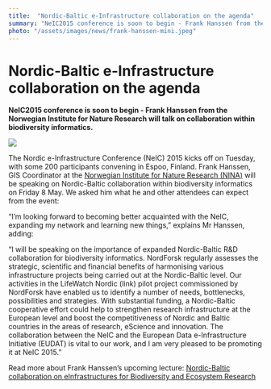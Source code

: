 ```yaml
---
title:  "Nordic-Baltic e-Infrastructure collaboration on the agenda" 
summary: "NeIC2015 conference is soon to begin - Frank Hanssen from the Norwegian Institute for Nature Research will talk on collaboration within biodiversity informatics."
photo: "/assets/images/news/frank-hanssen-mini.jpeg"
---
```


Nordic-Baltic e-Infrastructure collaboration on the agenda
==========================================================

**NeIC2015 conference is soon to begin - Frank Hanssen from the Norwegian Institute for Nature Research will talk on collaboration within biodiversity informatics.**

<a href="{% include baseurl %}/assets/images/news/frank-hanssen.jpeg"> <img class="smallpic" src="{% include baseurl %}/assets/images/news/frank-hanssen-mini.jpeg"> </a>

The Nordic e-Infrastructure Conference (NeIC) 2015 kicks off on Tuesday, with some 200 participants convening in Espoo, Finland. Frank Hanssen, GIS Coordinator at the [Norwegian Institute for Nature Research (NINA)](http://www.nina.no/english/Home) will be speaking on Nordic-Baltic collaboration within biodiversity informatics on Friday 8 May. We asked him what he and other attendees can expect from the event:

“I’m looking forward to becoming better acquainted with the NeIC, expanding my network and learning new things,” explains Mr Hanssen, adding:

“I will be speaking on the importance of expanded Nordic-Baltic R&D collaboration for biodiversity informatics. NordForsk regularly assesses the strategic, scientific and financial benefits of harmonising various infrastructure projects being carried out at the Nordic-Baltic level. Our activities in the LifeWatch Nordic (link) pilot project commissioned by NordForsk have enabled us to identify a number of needs, bottlenecks, possibilities and strategies. With substantial funding, a Nordic-Baltic cooperative effort could help to strengthen research infrastructure at the European level and boost the competitiveness of Nordic and Baltic countries in the areas of research, eScience and innovation. The collaboration between the NeIC and the European Data e-Infrastructure Initiative (EUDAT) is vital to our work, and I am very pleased to be promoting it at NeIC 2015.”

Read more about Frank Hanssen’s upcoming lecture: [Nordic-Baltic collaboration on eInfrastructures for Biodiversity and Ecosystem Research](http://neic2015.nordforsk.org/display/NeIC2015/Nordic-+Baltic+collaboration+on+eInfrastructures+for+Biodiversity+and+Ecosystem+Research)
